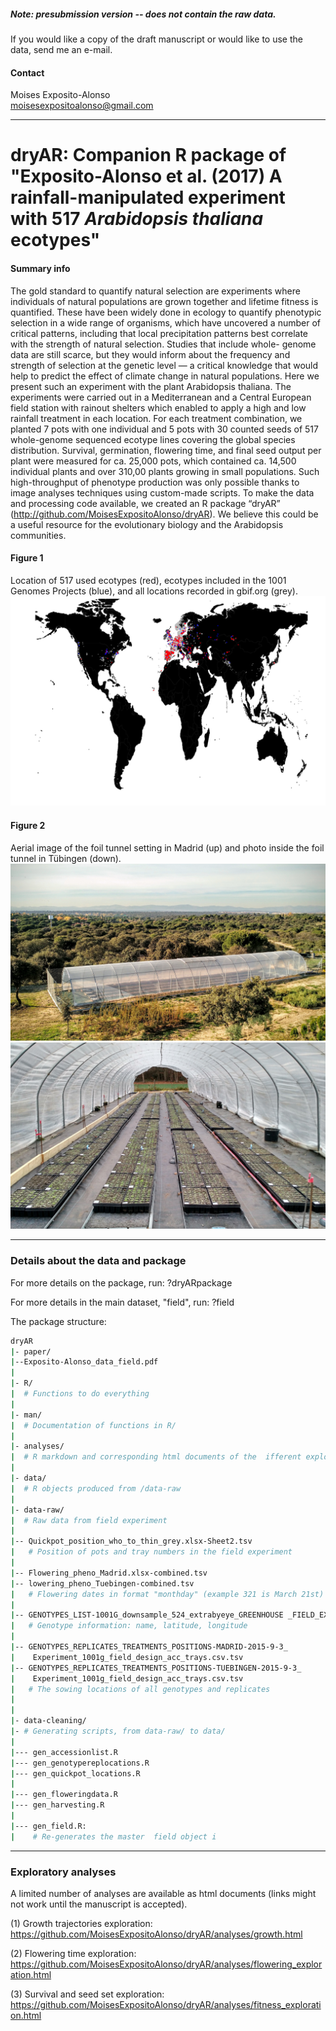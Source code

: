 
##### Note: presubmission version --  does not contain the raw data.

If you would like a copy of the draft manuscript or would like to use the data, send me an e-mail.

#### Contact

Moises Exposito-Alonso     
moisesexpositoalonso@gmail.com      

------


# dryAR: Companion R package of "Exposito-Alonso et al. (2017) A rainfall-manipulated experiment with 517 *Arabidopsis thaliana* ecotypes"


#### Summary info
The gold standard to quantify natural selection are experiments where individuals of natural populations are grown together and lifetime fitness is quantified. These have been widely done in ecology to quantify phenotypic selection in a wide range of organisms, which have uncovered a number of critical patterns, including that local precipitation patterns best correlate with the strength of natural selection. Studies that include whole- genome data are still scarce, but they would inform about the frequency and strength of selection at the genetic level — a critical knowledge that would help to predict the effect of climate change in natural populations. Here we present such an experiment with the plant Arabidopsis thaliana. The experiments were carried out in a Mediterranean and a Central European field station with rainout shelters which enabled to apply a high and low rainfall treatment in each location. For each treatment combination, we planted 7 pots with one individual and 5 pots with 30 counted seeds of 517 whole-genome sequenced ecotype lines covering the global species distribution. Survival, germination, flowering time, and final seed output per plant were measured for ca. 25,000 pots, which contained ca. 14,500 individual plants and over 310,00 plants growing in small populations. Such high-throughput of phenotype production was only possible thanks to image analyses techniques using custom-made scripts. To make the data and processing code available, we created an R package “dryAR” (http://github.com/MoisesExpositoAlonso/dryAR). We believe this could be a useful resource for the evolutionary biology and the Arabidopsis communities.


#### Figure 1
Location of 517 used ecotypes (red), ecotypes included in the 1001 Genomes Projects (blue), and all locations recorded in gbif.org (grey).
![alt text](https://github.com/MoisesExpositoAlonso/dryAR/blob/master/Figure_gbif_field_occurrence_map.pdf.png)

#### Figure 2
Aerial image of the foil tunnel setting in Madrid (up) and photo inside the foil tunnel in Tübingen (down).
![alt text](https://github.com/MoisesExpositoAlonso/dryAR/blob/master/IMG_20151113_154250988.jpg)
![alt text](https://github.com/MoisesExpositoAlonso/dryAR/blob/master/IMG_20151121_162359474_HDR.jpg)



------


### Details about the data and package

For more details on the package, run:
?dryARpackage

For more details in the main dataset, "field", run:
?field

The package structure:

``` sh
dryAR
|- paper/
|--Exposito-Alonso_data_field.pdf
|
|- R/
|  # Functions to do everything
|
|- man/
|  # Documentation of functions in R/
|
|- analyses/
|  # R markdown and corresponding html documents of the  ifferent exploratory analyses.
|
|- data/
|  # R objects produced from /data-raw
|
|- data-raw/
|  # Raw data from field experiment
|
|-- Quickpot_position_who_to_thin_grey.xlsx-Sheet2.tsv
|   # Position of pots and tray numbers in the field experiment
|
|-- Flowering_pheno_Madrid.xlsx-combined.tsv
|-- lowering_pheno_Tuebingen-combined.tsv
|   # Flowering dates in format "monthday" (example 321 is March 21st)
|
|-- GENOTYPES_LIST-1001G_downsample_524_extrabyeye_GREENHOUSE _FIELD_EXPERIMENT_FINAL.csv.tsv
|   # Genotype information: name, latitude, longitude
|
|-- GENOTYPES_REPLICATES_TREATMENTS_POSITIONS-MADRID-2015-9-3_
|    Experiment_1001g_field_design_acc_trays.csv.tsv
|-- GENOTYPES_REPLICATES_TREATMENTS_POSITIONS-TUEBINGEN-2015-9-3_
|    Experiment_1001g_field_design_acc_trays.csv.tsv
|   # The sowing locations of all genotypes and replicates
|
|
|- data-cleaning/
|- # Generating scripts, from data-raw/ to data/
|
|--- gen_accessionlist.R
|--- gen_genotypereplocations.R
|--- gen_quickpot_locations.R
|
|--- gen_floweringdata.R
|--- gen_harvesting.R
|
|--- gen_field.R:
|    # Re-generates the master  field object i

```

------


### Exploratory analyses 

A limited number of analyses are available as html documents (links might not work until the manuscript is accepted). 

(1) Growth trajectories exploration:
https://github.com/MoisesExpositoAlonso/dryAR/analyses/growth.html

(2) Flowering time exploration:
https://github.com/MoisesExpositoAlonso/dryAR/analyses/flowering_exploration.html

(3) Survival and seed set exploration:
https://github.com/MoisesExpositoAlonso/dryAR/analyses/fitness_exploration.html

